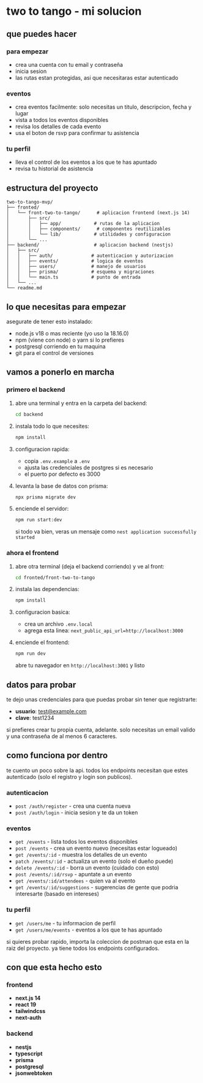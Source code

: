 # two to tango - mi solucion

## que puedes hacer

### para empezar
- crea una cuenta con tu email y contraseña
- inicia sesion 
- las rutas estan protegidas, asi que necesitaras estar autenticado

### eventos
- crea eventos facilmente: solo necesitas un titulo, descripcion, fecha y lugar
- vista a todos los eventos disponibles
- revisa los detalles de cada evento 
- usa el boton de rsvp para confirmar tu asistencia

### tu perfil
- lleva el control de los eventos a los que te has apuntado
- revisa tu historial de asistencia

## estructura del proyecto

```
two-to-tango-mvp/
├── fronted/
│   └── front-two-to-tango/      # aplicacion frontend (next.js 14)
│       ├── src/
│       │   ├── app/            # rutas de la aplicacion
│       │   ├── components/      # componentes reutilizables
│       │   └── lib/            # utilidades y configuracion
│       └── ...
├── backend/                    # aplicacion backend (nestjs)
│   ├── src/
│   │   ├── auth/              # autenticacion y autorizacion
│   │   ├── events/            # logica de eventos
│   │   ├── users/             # manejo de usuarios
│   │   ├── prisma/            # esquema y migraciones
│   │   └── main.ts            # punto de entrada
│   └── ...
└── readme.md
```

## lo que necesitas para empezar

asegurate de tener esto instalado:

- node.js v18 o mas reciente (yo uso la 18.16.0)
- npm (viene con node) o yarn si lo prefieres
- postgresql corriendo en tu maquina
- git para el control de versiones

## vamos a ponerlo en marcha

### primero el backend

1. abre una terminal y entra en la carpeta del backend:
   ```bash
   cd backend
   ```

2. instala todo lo que necesites:
   ```bash
   npm install
   ```

3. configuracion rapida:
   - copia `.env.example` a `.env`
   - ajusta las credenciales de postgres si es necesario
   - el puerto por defecto es 3000

4. levanta la base de datos con prisma:
   ```bash
   npx prisma migrate dev
   ```

5. enciende el servidor:
   ```bash
   npm run start:dev
   ```
   si todo va bien, veras un mensaje como `nest application successfully started`

### ahora el frontend

1. abre otra terminal (deja el backend corriendo) y ve al front:
   ```bash
   cd fronted/front-two-to-tango
   ```

2. instala las dependencias:
   ```bash
   npm install
   ```

3. configuracion basica:
   - crea un archivo `.env.local`
   - agrega esta linea: `next_public_api_url=http://localhost:3000`

4. enciende el frontend:
   ```bash
   npm run dev
   ```
   abre tu navegador en `http://localhost:3001` y listo

## datos para probar

te dejo unas credenciales para que puedas probar sin tener que registrarte:

- **usuario**: test@example.com
- **clave**: test1234

si prefieres crear tu propia cuenta, adelante. solo necesitas un email valido y una contraseña de al menos 6 caracteres.

## como funciona por dentro

te cuento un poco sobre la api. todos los endpoints necesitan que estes autenticado (solo el registro y login son publicos).

### autenticacion

- `post /auth/register` - crea una cuenta nueva
- `post /auth/login` - inicia sesion y te da un token

### eventos

- `get /events` - lista todos los eventos disponibles
- `post /events` - crea un evento nuevo (necesitas estar logueado)
- `get /events/:id` - muestra los detalles de un evento
- `patch /events/:id` - actualiza un evento (solo el dueño puede)
- `delete /events/:id` - borra un evento (cuidado con esto)
- `post /events/:id/rsvp` - apuntate a un evento
- `get /events/:id/attendees` - quien va al evento
- `get /events/:id/suggestions` - sugerencias de gente que podria interesarte (basado en intereses)

### tu perfil

- `get /users/me` - tu informacion de perfil
- `get /users/me/events` - eventos a los que te has apuntado

si quieres probar rapido, importa la coleccion de postman que esta en la raiz del proyecto. ya tiene todos los endpoints configurados.

## con que esta hecho esto


### frontend
- **next.js 14** 
- **react 19** 
- **tailwindcss** 
- **next-auth**

### backend
- **nestjs** 
- **typescript** 
- **prisma** 
- **postgresql** 
- **jsonwebtoken** 

